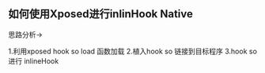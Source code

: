 ## 如何使用Xposed进行inlinHook Native 

思路分析->

1.利用xposed hook  so load 函数加载
2.植入hook so 链接到目标程序
3.hook so 进行 inlineHook

